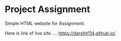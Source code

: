 # Project Assignment
Simple HTML website for Assignment.

Here is link of live site.....
https://darshit114.github.io/


